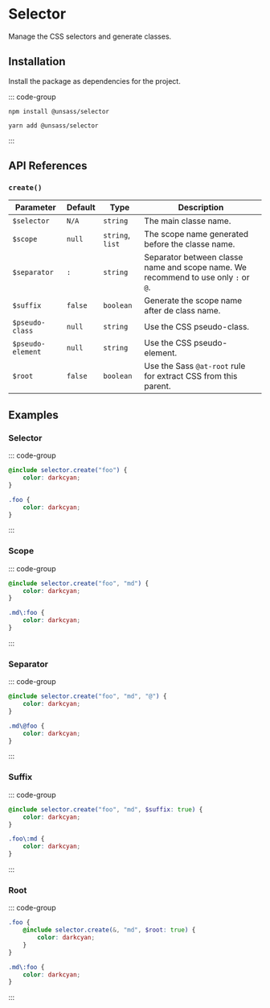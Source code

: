 # Selector

Manage the CSS selectors and generate classes.

## Installation

Install the package as dependencies for the project.

::: code-group

```shell [npm]
npm install @unsass/selector
```

```shell [yarn]
yarn add @unsass/selector
```

:::

## API References

### `create()`

| Parameter         | Default | Type             | Description                                                                        |
|-------------------|---------|------------------|------------------------------------------------------------------------------------|
| `$selector`       | `N/A`   | `string`         | The main classe name.                                                              |
| `$scope`          | `null`  | `string`, `list` | The scope name generated before the classe name.                                   |
| `$separator`      | `:`     | `string`         | Separator between classe name and scope name. We recommend to use only `:` or `@`. |
| `$suffix`         | `false` | `boolean`        | Generate the scope name after de class name.                                       |
| `$pseudo-class`   | `null`  | `string`         | Use the CSS pseudo-class.                                                          |
| `$pseudo-element` | `null`  | `string`         | Use the CSS pseudo-element.                                                        |
| `$root`           | `false` | `boolean`        | Use the Sass `@at-root` rule for extract CSS from this parent.                     |

## Examples

### Selector

::: code-group

```scss [Scss]
@include selector.create("foo") {
    color: darkcyan;
}
```

```css [CSS]
.foo {
    color: darkcyan;
}
```

:::

### Scope

::: code-group

```scss [Scss]
@include selector.create("foo", "md") {
    color: darkcyan;
}
```

```css [CSS]
.md\:foo {
    color: darkcyan;
}
```

:::

### Separator

::: code-group

```scss [Scss]
@include selector.create("foo", "md", "@") {
    color: darkcyan;
}
```

```css [CSS]
.md\@foo {
    color: darkcyan;
}
```

:::

### Suffix

::: code-group

```scss [Scss]
@include selector.create("foo", "md", $suffix: true) {
    color: darkcyan;
}
```

```css [CSS]
.foo\:md {
    color: darkcyan;
}
```

:::

### Root

::: code-group

```scss [Scss]
.foo {
    @include selector.create(&, "md", $root: true) {
        color: darkcyan;
    }
}
```

```css [CSS]
.md\:foo {
    color: darkcyan;
}
```

:::
